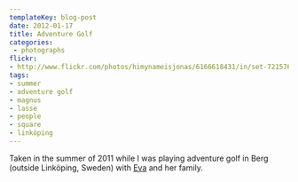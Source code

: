 ```yaml
---
templateKey: blog-post
date: 2012-01-17
title: Adventure Golf
categories:
 - photographs
flickr:
- http://www.flickr.com/photos/himynameisjonas/6166618431/in/set-72157623298803241
tags:
- summer
- adventure golf
- magnus
- lasse
- people
- square
- linköping
---
```

Taken in the summer of 2011 while I was playing adventure golf in Berg (outside Linköping, Sweden) with [Eva](http://log.brusman.net) and her family.
